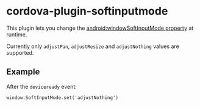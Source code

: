 # cordova-plugin-softinputmode

This plugin lets you change the [android:windowSoftInputMode property](https://developer.android.com/guide/topics/manifest/activity-element.html#wsoft) at runtime.

Currently only `adjustPan`, `adjustResize` and `adjustNothing` values are supported.

## Example
After the `deviceready` event:

`window.SoftInputMode.set('adjustNothing')`